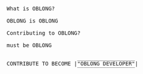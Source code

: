 <pre>

  
  What is OBLONG?

  OBLONG is OBLONG 

  Contributing to OBLONG?

  must be OBLONG

                        __________________
  CONTRIBUTE TO BECOME |"OBLONG DEVELOPER"|
                        ‾‾‾‾‾‾‾‾‾‾‾‾‾‾‾‾‾‾
</pre>
